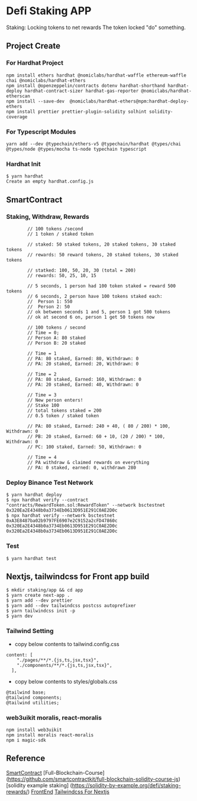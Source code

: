 # Defi Staking APP
Staking: Locking tokens to net rewards
The token locked "do" something.

## Project Create
### For Hardhat Project
```
npm install ethers hardhat @nomiclabs/hardhat-waffle ethereum-waffle chai @nomiclabs/hardhat-ethers
npm install @openzeppelin/contracts dotenv hardhat-shorthand hardhat-deploy hardhat-contract-sizer hardhat-gas-reporter @nomiclabs/hardhat-etherscan
npm install --save-dev  @nomiclabs/hardhat-ethers@npm:hardhat-deploy-ethers
npm install prettier prettier-plugin-solidity solhint solidity-coverage

```
### For Typescript Modules
```
yarn add --dev @typechain/ethers-v5 @typechain/hardhat @types/chai @types/node @types/mocha ts-node typechain typescript
```

### Hardhat Init
```
$ yarn hardhat
Create an empty hardhat.config.js
```

## SmartContract
### Staking, Withdraw, Rewards
```
        // 100 tokens /second
        // 1 token / staked token

        // staked: 50 staked tokens, 20 staked tokens, 30 staked tokens
        // rewards: 50 reward tokens, 20 staked tokens, 30 staked tokens

        // statked: 100, 50, 20, 30 (total = 200)
        // rewards: 50, 25, 10, 15

        // 5 seconds, 1 person had 100 token staked = reward 500 tokens
        // 6 seconds, 2 person have 100 tokens staked each:
        //  Person 1: 550
        //  Person 2: 50
        // ok between seconds 1 and 5, person 1 got 500 tokens
        // ok at second 6 on, person 1 get 50 tokens now

        // 100 tokens / second
        // Time = 0;
        // Person A: 80 staked
        // Person B: 20 staked

        // Time = 1
        // PA: 80 staked, Earned: 80, Withdrawn: 0
        // PA: 20 staked, Earned: 20, Withdrawn: 0

        // Time = 2
        // PA: 80 staked, Earned: 160, Withdrawn: 0
        // PA: 20 staked, Earned: 40, Withdrawn: 0

        // Time = 3
        // New person enters!
        // Stake 100
        // total tokens staked = 200
        // 0.5 token / staked token

        // PA: 80 staked, Earned: 240 + 40, ( 80 / 200) * 100, Withdrawn: 0
        // PB: 20 staked, Earned: 60 + 10, (20 / 200) * 100, Withdrawn: 0
        // PC: 100 staked, Earned: 50, Withdrawn: 0 

        // Time = 4
        // PA withdraw & claimed rewards on everything
        // PA: 0 staked, earned: 0, withdrawn 280

```

### Deploy Binance Test Network
```
$ yarn hardhat deploy
$ npx hardhat verify --contract "contracts/RewardToken.sol:RewardToken" --network bsctestnet 0x320Ea2E4348b0a3734Eb0613D951E291C0AE2D0c
$ npx hardhat verify --network bsctestnet 0xA3E8487ba02b9797FE6907e2C9152a2cFD47860c 0x320Ea2E4348b0a3734Eb0613D951E291C0AE2D0c 0x320Ea2E4348b0a3734Eb0613D951E291C0AE2D0c
```

### Test
```
$ yarn hardhat test
```

## Nextjs, tailwindcss for Front app build
```
$ mkdir staking/app && cd app
$ yarn create next-app .
$ yarn add --dev prettier
$ yarn add --dev tailwindcss postcss autoprefixer
$ yarn tailwindcss init -p
$ yarn dev
```

### Tailwind Setting
- copy below contents to tailwind.config.css
```
content: [
    "./pages/**/*.{js,ts,jsx,tsx}",
    "./components/**/*.{js,ts,jsx,tsx}",
  ],
```
- copy below contents to styles/globals.css
```
@tailwind base;
@tailwind components;
@tailwind utilities;
```

### web3uikit moralis, react-moralis 
```
npm install web3uikit 
npm install moralis react-moralis
npm i magic-sdk
```



## Reference
 [SmartContract](https://www.youtube.com/watch?v=-48_hdo9_gg)
 [Full-Blockchain-Course] (https://github.com/smartcontractkit/full-blockchain-solidity-course-js)
 [solidity example staking] (https://solidity-by-example.org/defi/staking-rewards/)
 [FrontEnd](https://www.youtube.com/watch?v=5vhVInexaUI)
 [Tailwindcss For Nextjs](https://tailwindcss.com/docs/guides/nextjs)